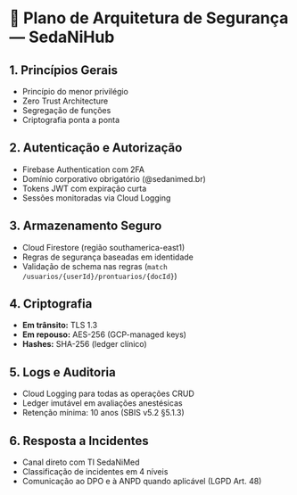 # 🔐 Plano de Arquitetura de Segurança — SedaNiHub

## 1. Princípios Gerais
- Princípio do menor privilégio  
- Zero Trust Architecture  
- Segregação de funções  
- Criptografia ponta a ponta  

## 2. Autenticação e Autorização
- Firebase Authentication com 2FA  
- Domínio corporativo obrigatório (@sedanimed.br)  
- Tokens JWT com expiração curta  
- Sessões monitoradas via Cloud Logging  

## 3. Armazenamento Seguro
- Cloud Firestore (região southamerica-east1)  
- Regras de segurança baseadas em identidade  
- Validação de schema nas regras (`match /usuarios/{userId}/prontuarios/{docId}`)  

## 4. Criptografia
- **Em trânsito:** TLS 1.3  
- **Em repouso:** AES-256 (GCP-managed keys)  
- **Hashes:** SHA-256 (ledger clínico)  

## 5. Logs e Auditoria
- Cloud Logging para todas as operações CRUD  
- Ledger imutável em avaliações anestésicas  
- Retenção mínima: 10 anos (SBIS v5.2 §5.1.3)

## 6. Resposta a Incidentes
- Canal direto com TI SedaNiMed  
- Classificação de incidentes em 4 níveis  
- Comunicação ao DPO e à ANPD quando aplicável (LGPD Art. 48)
